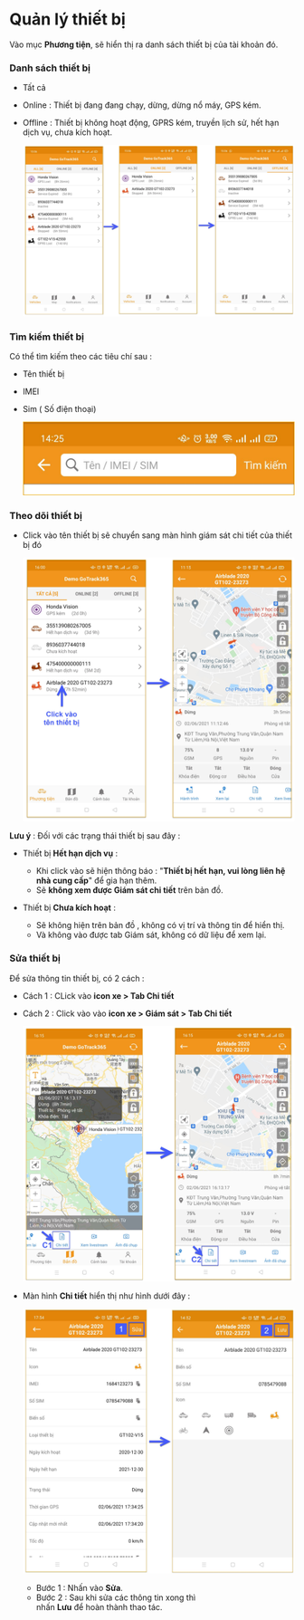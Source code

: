 # Quản lý thiết bị

Vào mục **Phương tiện**, sẽ hiển thị ra danh sách thiết bị của tài khoản đó.

### Danh sách thiết bị 
- Tất cả
- Online : Thiết bị đang đang chạy, dừng, dừng nổ máy, GPS kém.
- Offline : Thiết bị không hoạt động, GPRS kém, truyền lịch sử,  hết hạn dịch vụ, chưa kích hoạt.

    <span style="display:block;text-align:center">![Interface Web](/docs/assets/images/web-interface/app-gotrack365/list-device.jpg) 

### Tìm kiếm thiết bị

Có thể tìm kiếm theo các tiêu chí sau :
- Tên thiết bị
- IMEI
- Sim ( Số điện thoại)

    <span class="icon-left8">![Interface Web](/docs/assets/images/web-interface/app-gotrack365/device-3.jpg)

### Theo dõi thiết bị

- Click vào tên thiết bị sẽ chuyển sang màn hình giám sát chi tiết của thiết bị đó

    <span class="icon-left5">![Interface Web](/docs/assets/images/web-interface/app-gotrack365/tracking.jpg)



**Lưu ý** : Đối với các trạng thái thiết bị sau đây :

- Thiết bị **Hết hạn dịch vụ** :
  - Khi click vào sẽ hiện thông báo  : "**Thiết bị hết hạn, vui lòng liên hệ nhà cung cấp**" để gia hạn thêm.
  - Sẽ **không xem được Giám sát chi tiết** trên bản đồ.

- Thiết bị **Chưa kích hoạt** :
  - Sẽ không hiện trên bản đồ ,  không có vị trí và thông tin để hiển thị.
  - Và không vào được tab Giám sát, không có dữ liệu để xem lại.

<div id = "edit-device">
</div>

### Sửa thiết bị

Để sửa thông tin thiết bị, có 2 cách :
- Cách 1 : CLick vào **icon xe > Tab Chi tiết**
- Cách 2 : Click vào vào **icon xe > Giám sát > Tab Chi tiết**

    <span class="icon-left5">![Interface Web](/docs/assets/images/web-interface/app-gotrack365/infomation.jpg)

- Màn hình **Chi tiết** hiển thị như hình dưới đây :

    <span class="icon-left5">![Interface Web](/docs/assets/images/web-interface/app-gotrack365/edit-device-1.jpg)

  - Bước 1 : Nhấn vào **Sửa**.
  - Bước 2 : Sau khi sửa các thông tin xong thì <br>
 nhấn **Lưu** để hoàn thành thao tác.
  




